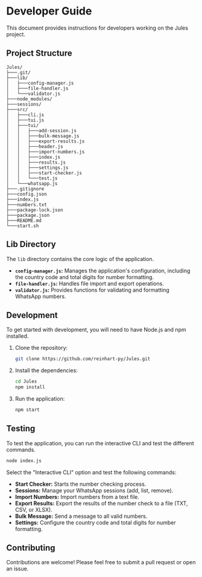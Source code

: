 
# Developer Guide

This document provides instructions for developers working on the Jules project.

## Project Structure

```
Jules/
├───.git/
├───lib/
│   ├───config-manager.js
│   ├───file-handler.js
│   └───validator.js
├───node_modules/
├───sessions/
├───src/
│   ├───cli.js
│   ├───tui.js
│   ├───tui/
│   │   ├───add-session.js
│   │   ├───bulk-message.js
│   │   ├───export-results.js
│   │   ├───header.js
│   │   ├───import-numbers.js
│   │   ├───index.js
│   │   ├───results.js
│   │   ├───settings.js
│   │   ├───start-checker.js
│   │   └───test.js
│   └───whatsapp.js
├───.gitignore
├───config.json
├───index.js
├───numbers.txt
├───package-lock.json
├───package.json
├───README.md
└───start.sh
```

## Lib Directory

The `lib` directory contains the core logic of the application.

*   **`config-manager.js`:** Manages the application's configuration, including the country code and total digits for number formatting.
*   **`file-handler.js`:** Handles file import and export operations.
*   **`validator.js`:** Provides functions for validating and formatting WhatsApp numbers.

## Development

To get started with development, you will need to have Node.js and npm installed.

1.  Clone the repository:
    ```bash
    git clone https://github.com/reinhart-py/Jules.git
    ```
2.  Install the dependencies:
    ```bash
    cd Jules
    npm install
    ```
3.  Run the application:
    ```bash
    npm start
    ```

## Testing

To test the application, you can run the interactive CLI and test the different commands.

```bash
node index.js
```

Select the "Interactive CLI" option and test the following commands:

*   **Start Checker:** Starts the number checking process.
*   **Sessions:** Manage your WhatsApp sessions (add, list, remove).
*   **Import Numbers:** Import numbers from a text file.
*   **Export Results:** Export the results of the number check to a file (TXT, CSV, or XLSX).
*   **Bulk Message:** Send a message to all valid numbers.
*   **Settings:** Configure the country code and total digits for number formatting.

## Contributing

Contributions are welcome! Please feel free to submit a pull request or open an issue.
